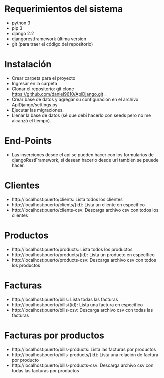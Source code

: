 # Requerimientos del sistema
- python 3
- pip 3
- django 2.2
- djangorestframework última version
- git (para traer el código del repositorio)

# Instalación
- Crear carpeta para el proyecto
- Ingresar en la carpeta
- Clonar el repositorio:
    git clone https://github.com/daniel9610/ApiDjango.git .
- Crear base de datos y agregar su configuración en el archivo ApiDjango/settings.py
- Ejecutar las migraciones.
- Llenar la base de datos (sé que debí hacerlo con seeds pero no me alcanzó el tiempo).

# End-Points
* Las inserciones desde el api se pueden hacer con los formularios de djangoRestFramework, si desean hacerlo desde url también se peuede hacer.

# Clientes
- http://localhost:puerto/clients:              Lista todos los clientes
- http://localhost:puerto/clients/{id}:         Lista un cliente en específico
- http://localhost:puerto/clients-csv:          Descarga archivo csv con todos los clientes

# Productos
- http://localhost:puerto/products:              Lista todos los productos
- http://localhost:puerto/products/{id}:         Lista un producto en específico
- http://localhost:puerto/products-csv:          Descarga archivo csv con todos los productos

# Facturas
- http://localhost:puerto/bills:              Lista todas las facturas
- http://localhost:puerto/bills/{id}:         Lista una factura en específico
- http://localhost:puerto/bills-csv:          Descarga archivo csv con todas las facturas

# Facturas por productos
- http://localhost:puerto/bills-products:              Lista las facturas por productos
- http://localhost:puerto/bills-products/{id}:         Lista una relación de factura por producto
- http://localhost:puerto/bills-products-csv:          Descarga archivo csv con todas las facturas por productos

